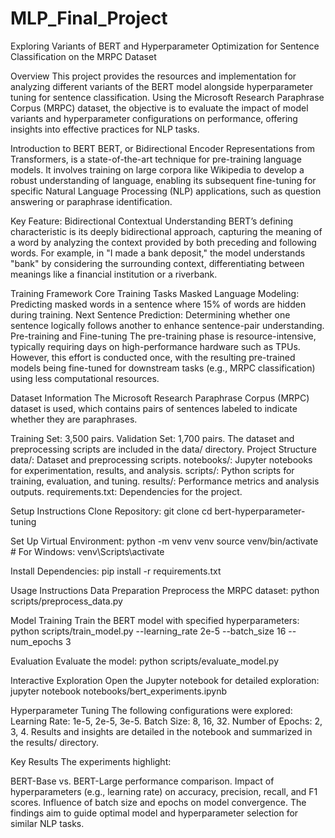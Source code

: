 # MLP_Final_Project
Exploring Variants of BERT and Hyperparameter Optimization for Sentence Classification on the MRPC Dataset

Overview
This project provides the resources and implementation for analyzing different variants of the BERT model alongside hyperparameter tuning for sentence classification. Using the Microsoft Research Paraphrase Corpus (MRPC) dataset, the objective is to evaluate the impact of model variants and hyperparameter configurations on performance, offering insights into effective practices for NLP tasks.

Introduction to BERT
BERT, or Bidirectional Encoder Representations from Transformers, is a state-of-the-art technique for pre-training language models. It involves training on large corpora like Wikipedia to develop a robust understanding of language, enabling its subsequent fine-tuning for specific Natural Language Processing (NLP) applications, such as question answering or paraphrase identification.

Key Feature: Bidirectional Contextual Understanding
BERT’s defining characteristic is its deeply bidirectional approach, capturing the meaning of a word by analyzing the context provided by both preceding and following words. For example, in "I made a bank deposit," the model understands "bank" by considering the surrounding context, differentiating between meanings like a financial institution or a riverbank.

Training Framework
Core Training Tasks
Masked Language Modeling:
Predicting masked words in a sentence where 15% of words are hidden during training.
Next Sentence Prediction:
Determining whether one sentence logically follows another to enhance sentence-pair understanding.
Pre-training and Fine-tuning
The pre-training phase is resource-intensive, typically requiring days on high-performance hardware such as TPUs. However, this effort is conducted once, with the resulting pre-trained models being fine-tuned for downstream tasks (e.g., MRPC classification) using less computational resources.

Dataset Information
The Microsoft Research Paraphrase Corpus (MRPC) dataset is used, which contains pairs of sentences labeled to indicate whether they are paraphrases.

Training Set: 3,500 pairs.
Validation Set: 1,700 pairs. The dataset and preprocessing scripts are included in the data/ directory.
Project Structure
data/: Dataset and preprocessing scripts.
notebooks/: Jupyter notebooks for experimentation, results, and analysis.
scripts/: Python scripts for training, evaluation, and tuning.
results/: Performance metrics and analysis outputs.
requirements.txt: Dependencies for the project.

Setup Instructions
Clone Repository:
git clone <repository-url>
cd bert-hyperparameter-tuning

Set Up Virtual Environment:
python -m venv venv
source venv/bin/activate  # For Windows: venv\Scripts\activate

Install Dependencies:
pip install -r requirements.txt

Usage Instructions
Data Preparation
Preprocess the MRPC dataset:
python scripts/preprocess_data.py

Model Training
Train the BERT model with specified hyperparameters:
python scripts/train_model.py --learning_rate 2e-5 --batch_size 16 --num_epochs 3

Evaluation
Evaluate the model:
python scripts/evaluate_model.py

Interactive Exploration
Open the Jupyter notebook for detailed exploration:
jupyter notebook notebooks/bert_experiments.ipynb

Hyperparameter Tuning
The following configurations were explored:
Learning Rate: 1e-5, 2e-5, 3e-5.
Batch Size: 8, 16, 32.
Number of Epochs: 2, 3, 4.
Results and insights are detailed in the notebook and summarized in the results/ directory.

Key Results
The experiments highlight:

BERT-Base vs. BERT-Large performance comparison.
Impact of hyperparameters (e.g., learning rate) on accuracy, precision, recall, and F1 scores.
Influence of batch size and epochs on model convergence.
The findings aim to guide optimal model and hyperparameter selection for similar NLP tasks.
